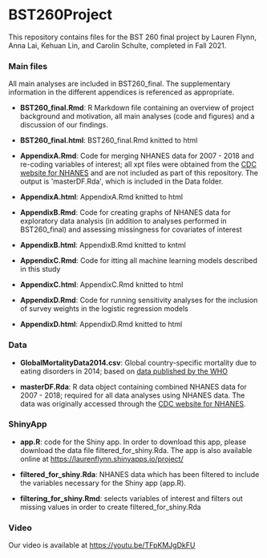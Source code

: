 # BST260Project
This repository contains files for the BST 260 final project by Lauren Flynn, Anna Lai, Kehuan Lin, and Carolin Schulte, completed in Fall 2021.

### Main files
All main analyses are included in BST260_final. The supplementary information in the different appendices is referenced as appropriate.
- **BST260_final.Rmd**: R Markdown file containing an overview of project background and motivation, all main analyses (code and figures) and a discussion of our findings.
- **BST260_final.html**: BST260_final.Rmd knitted to html

- **AppendixA.Rmd**: Code for merging NHANES data for 2007 - 2018 and re-coding variables of interest; all xpt files were obtained from the [CDC website for NHANES](https://www.cdc.gov/nchs/nhanes/about_nhanes.htm) and are not included as part of this repository. The output is 'masterDF.Rda', which is included in the Data folder.
- **AppendixA.html**: AppendixA.Rmd knitted to html

- **AppendixB.Rmd**: Code for creating graphs of NHANES data for exploratory data analysis (in addition to analyses performed in BST260_final) and assessing missingness for covariates of interest
- **AppendixB.html**: AppendixB.Rmd knitted to kntml

- **AppendixC.Rmd**: Code for itting all machine learning models described in this study
- **AppendixC.html**: AppendixC.Rmd knitted to html

- **AppendixD.Rmd**: Code for running sensitivity analyses for the inclusion of survey weights in the logistic regression models
- **AppendixD.html**: AppendixD.Rmd knitted to html

### Data
- **GlobalMortalityData2014.csv**: Global country-specific mortality due to eating disorders in 2014; based on [data published by the WHO](https://view.officeapps.live.com/op/view.aspx?src=https%3A%2F%2Fwww.who.int%2Fhealthinfo%2Fglobal_burden_disease%2FGHE_Deaths_2012_country.xls%3Fua%3D1&wdOrigin=BROWSELINK) 

- **masterDF.Rda**: R data object containing combined NHANES data for 2007 - 2018; required for all data analyses using NHANES data. The data was originally accessed through the [CDC website for NHANES](https://www.cdc.gov/nchs/nhanes/about_nhanes.htm). 

### ShinyApp
- **app.R**: code for the Shiny app. In order to download this app, please download the data file filtered_for_shiny.Rda. The app is also available online at https://laurenflynn.shinyapps.io/project/

- **filtered_for_shiny.Rda**: NHANES data which has been filtered to include the variables necessary for the Shiny app (app.R). 

- **filtering_for_shiny.Rmd**: selects variables of interest and filters out missing values in order to create filtered_for_shiny.Rda


### Video
Our video is available at https://youtu.be/TFpKMJgDkFU
